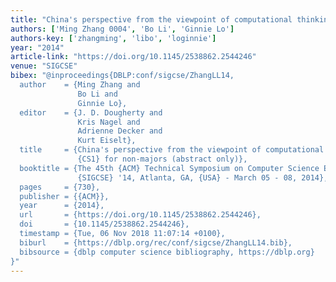```yaml
---
title: "China's perspective from the viewpoint of computational thinking on CS1 for non-majors"
authors: ['Ming Zhang 0004', 'Bo Li', 'Ginnie Lo']
authors-key: ['zhangming', 'libo', 'loginnie']
year: "2014"
article-link: "https://doi.org/10.1145/2538862.2544246"
venue: "SIGCSE"
bibex: "@inproceedings{DBLP:conf/sigcse/ZhangLL14,
  author    = {Ming Zhang and
               Bo Li and
               Ginnie Lo},
  editor    = {J. D. Dougherty and
               Kris Nagel and
               Adrienne Decker and
               Kurt Eiselt},
  title     = {China's perspective from the viewpoint of computational thinking on
               {CS1} for non-majors (abstract only)},
  booktitle = {The 45th {ACM} Technical Symposium on Computer Science Education,
               {SIGCSE} '14, Atlanta, GA, {USA} - March 05 - 08, 2014},
  pages     = {730},
  publisher = {{ACM}},
  year      = {2014},
  url       = {https://doi.org/10.1145/2538862.2544246},
  doi       = {10.1145/2538862.2544246},
  timestamp = {Tue, 06 Nov 2018 11:07:14 +0100},
  biburl    = {https://dblp.org/rec/conf/sigcse/ZhangLL14.bib},
  bibsource = {dblp computer science bibliography, https://dblp.org}
}"
---
```

